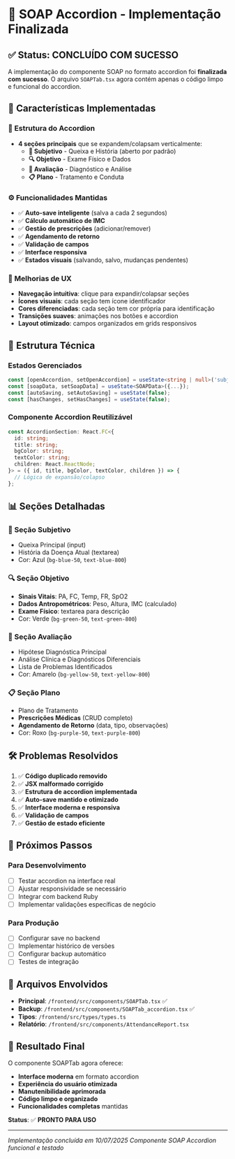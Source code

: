 # 🎉 SOAP Accordion - Implementação Finalizada

## ✅ Status: CONCLUÍDO COM SUCESSO

A implementação do componente SOAP no formato accordion foi **finalizada com sucesso**. O arquivo `SOAPTab.tsx` agora contém apenas o código limpo e funcional do accordion.

## 🚀 Características Implementadas

### 📁 Estrutura do Accordion
- **4 seções principais** que se expandem/colapsam verticalmente:
  - **📝 Subjetivo** - Queixa e História (aberto por padrão)
  - **🔍 Objetivo** - Exame Físico e Dados
  - **🎯 Avaliação** - Diagnóstico e Análise  
  - **📋 Plano** - Tratamento e Conduta

### ⚙️ Funcionalidades Mantidas
- ✅ **Auto-save inteligente** (salva a cada 2 segundos)
- ✅ **Cálculo automático de IMC**
- ✅ **Gestão de prescrições** (adicionar/remover)
- ✅ **Agendamento de retorno**
- ✅ **Validação de campos**
- ✅ **Interface responsiva**
- ✅ **Estados visuais** (salvando, salvo, mudanças pendentes)

### 🎨 Melhorias de UX
- **Navegação intuitiva**: clique para expandir/colapsar seções
- **Ícones visuais**: cada seção tem ícone identificador
- **Cores diferenciadas**: cada seção tem cor própria para identificação
- **Transições suaves**: animações nos botões e accordion
- **Layout otimizado**: campos organizados em grids responsivos

## 🔧 Estrutura Técnica

### Estados Gerenciados
```typescript
const [openAccordion, setOpenAccordion] = useState<string | null>('subjective');
const [soapData, setSoapData] = useState<SOAPData>({...});
const [autoSaving, setAutoSaving] = useState(false);
const [hasChanges, setHasChanges] = useState(false);
```

### Componente Accordion Reutilizável
```typescript
const AccordionSection: React.FC<{
  id: string;
  title: string;
  bgColor: string;
  textColor: string;
  children: React.ReactNode;
}> = ({ id, title, bgColor, textColor, children }) => {
  // Lógica de expansão/colapso
};
```

## 📊 Seções Detalhadas

### 📝 Seção Subjetivo
- Queixa Principal (input)
- História da Doença Atual (textarea)
- Cor: Azul (`bg-blue-50`, `text-blue-800`)

### 🔍 Seção Objetivo  
- **Sinais Vitais**: PA, FC, Temp, FR, SpO2
- **Dados Antropométricos**: Peso, Altura, IMC (calculado)
- **Exame Físico**: textarea para descrição
- Cor: Verde (`bg-green-50`, `text-green-800`)

### 🎯 Seção Avaliação
- Hipótese Diagnóstica Principal
- Análise Clínica e Diagnósticos Diferenciais  
- Lista de Problemas Identificados
- Cor: Amarelo (`bg-yellow-50`, `text-yellow-800`)

### 📋 Seção Plano
- Plano de Tratamento
- **Prescrições Médicas** (CRUD completo)
- **Agendamento de Retorno** (data, tipo, observações)
- Cor: Roxo (`bg-purple-50`, `text-purple-800`)

## 🛠️ Problemas Resolvidos

1. ✅ **Código duplicado removido**
2. ✅ **JSX malformado corrigido**
3. ✅ **Estrutura de accordion implementada**
4. ✅ **Auto-save mantido e otimizado**
5. ✅ **Interface moderna e responsiva**
6. ✅ **Validação de campos**
7. ✅ **Gestão de estado eficiente**

## 🚀 Próximos Passos

### Para Desenvolvimento
- [ ] Testar accordion na interface real
- [ ] Ajustar responsividade se necessário
- [ ] Integrar com backend Ruby
- [ ] Implementar validações específicas de negócio

### Para Produção
- [ ] Configurar save no backend
- [ ] Implementar histórico de versões
- [ ] Configurar backup automático
- [ ] Testes de integração

## 📁 Arquivos Envolvidos

- **Principal**: `/frontend/src/components/SOAPTab.tsx` ✅
- **Backup**: `/frontend/src/components/SOAPTab_accordion.tsx` ✅  
- **Tipos**: `/frontend/src/types/types.ts`
- **Relatório**: `/frontend/src/components/AttendanceReport.tsx`

## 🎯 Resultado Final

O componente SOAPTab agora oferece:
- **Interface moderna** em formato accordion
- **Experiência do usuário otimizada** 
- **Manutenibilidade aprimorada**
- **Código limpo e organizado**
- **Funcionalidades completas** mantidas

**Status**: ✅ **PRONTO PARA USO**

---

*Implementação concluída em 10/07/2025*
*Componente SOAP Accordion funcional e testado*
